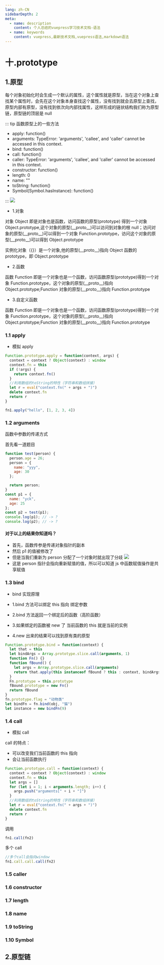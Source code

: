 ```yaml
---
lang: zh-CN
sidebarDepth: 2
meta:
  - name: description
    content: 个人总结的vuepress学习技术文档-语法
  - name: keywords
    content: vuepress,最新技术文档,vuepress语法,markdown语法
---
```


# 十.prototype

## 1.原型

每个对象初始化时会生成一个默认的属性，这个属性就是原型，当在这个对象上查找某个属性时，会先在这个对象本身查找这个属性，没有找到就会去原型上查找，原型内部有原型，没有找到依次向内部找属性，这样形成的链状结构我们称为原型链，原型链的顶层是 null

::: tip 函数原型上的一些方法

- apply: function()
- arguments: TypeError: 'arguments', 'callee', and 'caller' cannot be accessed in this context.
- bind: function()
- call: function()
- caller: TypeError: 'arguments', 'callee', and 'caller' cannot be accessed in this context.
- constructor: function()
- length: 0
- name: ""
- toString: function()
- Symbol(Symbol.hasInstance): function()

:::
![](./3.png)

- 1.对象

对象 Object 即是对象也是函数，访问函数的原型(prototype) 得到一个对象 Object.prototype,这个对象的原型(\_\_proto\_\_)可以访问到对象的根 null；访问对象的原型(\_\_proto\_\_)可以得到一个对象 Function.prototype，访问这个对象的原型(\_\_proto\_\_)可以得到 Object.prototype

实例化对象（{}）是一个对象,他的原型(\_\_proto\_\_)指向 Object 函数的 prototype，即 Object.prototype

- 2.函数

函数 Function 即是一个对象也是一个函数，访问函数原型(prototype)得到一个对象 Function.prototype，这个对象的原型(\_\_proto\_\_)指向 Object.prototype;Function 对象的原型(\_\_proto\_\_)指向 Function.prototype

- 3.自定义函数

函数 Function 即是一个对象也是一个函数，访问函数原型(prototype)得到一个对象 Function.prototype，这个对象的原型(\_\_proto\_\_)指向 Object.prototype;Function 对象的原型(\_\_proto\_\_)指向 Function.prototype

### 1.1 apply

- 模拟 apply

```js
Function.prototype.apply = function(context, args) {
  context = context ? Object(context) : window
  context.fn = this
  if (!args) {
    return context.fn()
  }
  //利用数组的toString的特性（字符串和数组拼接）
  let r = eval("context.fn(" + args + ")")
  delete context.fn
  return r
}
```

```js
fn1.apply("hello", [1, 2, 3, 4])
```

### 1.2 arguments
函数中参数的传递方式

首先看一道题目

```js
function test(person) {
  person.age = 26;
  person = {
    name: "yyy",
    age: 30
  };

  return person;
}
const p1 = {
  name: "yck",
  age: 25
};
const p2 = test(p1);
console.log(p1); // -> ?
console.log(p2); // -> ?
```

#### 对于以上的结果你知道吗？

- 首先，函数传参是传递对象指针的副本
- 然后 p1 的值被修改了
- 但是当我们重新为 person 分配了一个对象时就出现了分歧
  ![](https://zhoubichuan.github.io/Note-Frontend/2.stand/2.W3C/3.JavaScript/%E5%87%BD%E6%95%B0%E4%BC%A0%E9%80%92%E5%8F%82%E6%95%B0.png)
- 这是 person 指针会指向重新赋值的值，所以可以知道 js 中函数赋值操作是共享赋值
### 1.3 bind

- bind 实现原理

- 1.bind 方法可以绑定 this 指向 绑定参数
- 2.bind 方法返回一个绑定后的函数（高阶函数）
- 3.如果绑定的函数被 new 了 当前函数的 this 就是当前的实例
- 4.new 出来的结果可以找到原有类的原型

```js
Function.prototype.bind = function(context) {
  let that = this
  let bindArgs = Array.prototype.slice.call(arguments, 1)
  function Fn() {}
  function fBound() {
    let args = Array.prototype.slice.call(arguments)
    return that.apply(this instanceof fBound ? this : context, bindArgs)
  }
  Fn.prototype = this.prototype
  fBound.prototype = new Fn()
  return fBound
}
fn.prototype.flag = "动物类"
let bindFn = fn.bind(obj, "猫")
let instance = new bindFn(9)
```

### 1.4 call

- 模拟 call

call 的特点：

- 可以改变我们当前函数的 this 指向
- 会让当前函数执行

```js
Function.prototype.call = function(context) {
  context = context ? Object(context) : window
  context.fn = this
  let args = []
  for (let i = 1; i < arguments.length; i++) {
    args.push("arguments[" + i + "]")
  }
  //利用数组的toString的特性（字符串和数组拼接）
  let r = eval("context.fn(" + args + ")")
  delete context.fn
  return r
}
```

调用

```js
fn1.call(fn2)
```

多个 call

```js
//多个call会指向window
fn1.call.call.call(fn2)
```

### 1.5 caller

### 1.6 constructor

### 1.7 length

### 1.8 name

### 1.9 toString

### 1.10 Symbol

## 2.原型链
